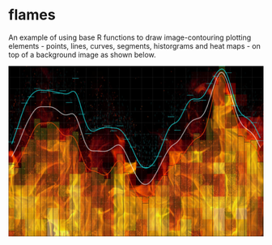 # flames

An example of using base R functions to draw image-contouring plotting elements - points, lines, curves, segments, historgrams and heat maps - on top of a background image as shown below.

[![flames](https://github.com/leonawicz/flames/raw/master/plots/flames_plot2.jpg)](#flames)
